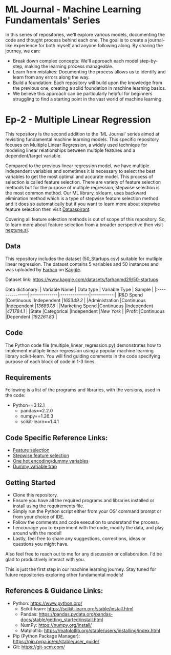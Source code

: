 # ML Journal - Machine Learning Fundamentals' Series
In this series of repositories, we'll explore various models, documenting the code and thought process behind each one.  The goal is to create a journal-like experience for both myself and anyone following along. By sharing the journey, we can:

- Break down complex concepts: We'll approach each model step-by-step, making the learning process manageable.
- Learn from mistakes: Documenting the process allows us to identify and learn from any errors along the way.
- Build a foundation: Each repository will build upon the knowledge from the previous one, creating a solid foundation in machine learning basics.
- We believe this approach can be particularly helpful for beginners struggling to find a starting point in the vast world of machine learning.


# Ep-2 - Multiple Linear Regression
This repository is the second addition to the 'ML Journal' series aimed at revisiting fundamental machine learning models. This specific repository focuses on Multiple Linear Regression, a widely used technique for modeling linear relationships between multiple features and a dependent/target variable.

Compared to the previous linear regression model, we have multiple independent variables and sometimes it is necessary to select the best variables to get the most optimal and accurate model. This process of selection is called feature selection. There are variety of feature selection methods but for the purpose of multiple regression, stepwise selection is the most common method. Our ML library, sklearn, uses backward elimination method which is a type of stepwise feature selection method and it does so automatically but if you want to learn more about stepwise feature selection then visit [Dataaspirant](https://dataaspirant.com/stepwise-regression/).

Covering all feature selection methods is out of scope of this repository. So, to learn more about feature selection from a broader perspective then visit [neptune.ai](https://neptune.ai/blog/feature-selection-methods).


## Data
This repository includes the dataset (50_Startups.csv) suitable for mutliple linear regression.
The dataset contains 5 variables and 50 instances and was uploaded by [Farhan](https://www.kaggle.com/farhanmd29) on [Kaggle](https://www.kaggle.com/). 

Dataset link: https://www.kaggle.com/datasets/farhanmd29/50-startups

Data dictionary:
| Variable Name  | Data type    | Variable Type | Sample     |
|:---------------|:-------------|:--------------|-----------:|
|R&D Spend       |Continuous    |Independent    |_165349.2_  |
|Administration  |Continuous    |Independent    |_136897.8_  |
|Marketing Spend |Continuous    |Independent    |_471784.1_  |
|State           |Categorical   |Independent    |_New York_  |
|Profit          |Continuous    |Dependent      |_192261.83_ |


## Code
The Python code file (multiple_linear_regression.py) demonstrates how to implement multiple linear regression using a popular machine learning library scikit-learn. You will find guiding comments in the code specifying purpose of each block of code in 1-3 lines.


## Requirements
Following is a list of the programs and libraries, with the versions, used in the code:

- Python==3.12.1
  - pandas==2.2.0
  - numpy==1.26.3
  - scikit-learn==1.4.1


## Code Specific Reference Links:
- [Feature selection](https://neptune.ai/blog/feature-selection-methods)
- [Stepwise feature selection](https://dataaspirant.com/stepwise-regression/)
- [One hot encoding/dummy variables](https://www.shiksha.com/online-courses/articles/handling-categorical-variables-with-one-hot-encoding/)
- [Dummy variable trap](https://www.learndatasci.com/glossary/dummy-variable-trap/)


## Getting Started
- Clone this repository.
- Ensure you have all the required programs and libraries installed or install using the requirements file.
- Simply run the Python script either from your OS' command prompt or from your choice of IDE.
- Follow the comments and code execution to understand the process.
- I encourage you to experiment with the code, modify the data, and play around with the model!
- Lastly, feel free to share any suggestions, corrections, ideas or questions you might have.

Also feel free to reach out to me for any discussion or collaboration. I'd be glad to productively interact with you.

This is just the first step in our machine learning journey. Stay tuned for future repositories exploring other fundamental models!


## References & Guidance Links:
- Python: https://www.python.org/
  - Scikit-learn: https://scikit-learn.org/stable/install.html
  - Pandas: https://pandas.pydata.org/pandas-docs/stable/getting_started/install.html
  - NumPy: https://numpy.org/install/
  - Matplotlib: https://matplotlib.org/stable/users/installing/index.html
- Pip (Python Package Manager): https://pip.pypa.io/en/stable/user_guide/
- Git: https://git-scm.com/
